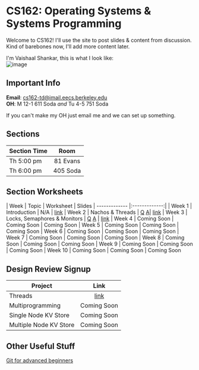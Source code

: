 

CS162: Operating Systems & Systems Programming
========

Welcome to CS162! I'll use the site to post slides & content from discussion. Kind of barebones now, I'll add more content later.

I'm Vaishaal Shankar, this is what I look like:  
![image](http://s17.postimg.org/rxv2qg1v3/image.jpg)

Important Info
---------
**Email**: cs162-td@imail.eecs.berkeley.edu  
**OH**: M 12-1 611 Soda *and* Tu 4-5 751 Soda 

If you can't make my OH just email me and we can set up something.

Sections
---------
| Section Time  | Room        | 
| ------------- |:-------------:|
| Th 5:00 pm    | 81 Evans     | 
| Th 6:00 pm    | 405 Soda     | 


Section Worksheets
------------------
| Week  | Topic      | Worksheet | Slides
| ------------- |:-------------:|
| Week 1   | Introduction   | N/A   | [link](https://docs.google.com/presentation/d/1HSf3xFUy7RFZhme0VSMiI043GrwWq0Srbcf-003A_RA/pub?start=false&loop=false&delayms=3000)
| Week 2  | Nachos & Threads | [Q](http://inst.eecs.berkeley.edu/~cs162/sp14/sections/Worksheet-1.pdf)   [A](http://inst.eecs.berkeley.edu/~cs162/sp14/sections/Worksheet-1-Answers.pdf)| [link](http://inst.eecs.berkeley.edu/~cs162/sp14/sections/Section-1.pptx)
| Week 3  | Locks, Semaphores & Monitors    |  [Q](http://inst.eecs.berkeley.edu/~cs162/sp14/sections/Worksheet-2.pdf)   [A](http://inst.eecs.berkeley.edu/~cs162/sp14/sections/Worksheet-2-Answers.pdf)    | [link](https://docs.google.com/presentation/d/1wOPzhH-xC7Lxn40vIm99WQ0ciwP03-ah4v8h2XvzWWE/pub?start=false&loop=false&delayms=3000)
| Week 4 | Coming Soon     | Coming Soon     | Coming Soon
| Week 5   | Coming Soon    | Coming Soon    | Coming Soon
| Week 6  | Coming Soon     | Coming Soon     | Coming Soon
| Week 7  | Coming Soon     | Coming Soon     | Coming Soon
| Week 8 | Coming Soon     | Coming Soon     | Coming Soon
| Week 9  | Coming Soon     | Coming Soon     | Coming Soon
| Week 10 | Coming Soon     | Coming Soon     | Coming Soon



Design Review Signup
--------------------
| Project  | Link       | 
| ------------- |:-------------:|
| Threads   | [link](http://doodle.com/en5rw5sht9gxxcb3)    | 
| Multiprogramming   | Coming Soon     | 
| Single Node KV Store   | Coming Soon     | 
| Multiple Node KV Store  | Coming Soon     | 


Other Useful Stuff
------------------
[Git for advanced beginners](https://docs.google.com/presentation/d/1FOOA4Tn9evpPHas0z-o2AM6wrUI_bXXcnepYnQ9TrZ4/pub?start=false&loop=false&delayms=3000)



<script>
  (function(i,s,o,g,r,a,m){i['GoogleAnalyticsObject']=r;i[r]=i[r]||function(){
  (i[r].q=i[r].q||[]).push(arguments)},i[r].l=1*new Date();a=s.createElement(o),
  m=s.getElementsByTagName(o)[0];a.async=1;a.src=g;m.parentNode.insertBefore(a,m)
  })(window,document,'script','//www.google-analytics.com/analytics.js','ga');

  ga('create', 'UA-47546603-1', 'berkeley.edu');
  ga('send', 'pageview');

</script>

